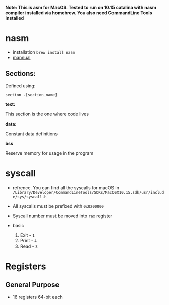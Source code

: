 **Note: This is asm for MacOS. Tested to run on 10.15 catalina 
with nasm compiler installed via homebrew. You also need 
CommandLine Tools Installed**

# nasm 
- installation
`brew install nasm`
- [mannual](https://www.nasm.us/doc/)

## Sections:
Defined using:

``section .[section_name]``

**text:**

This section is the one where code lives

**data:**

Constant data definitions

**bss**

Reserve memory for usage in the program

# syscall 
-  refrence.
You can find all the syscalls for macOS in 
``/Library/Developer/CommandLineTools/SDKs/MacOSX10.15.sdk/usr/include/sys/syscall.h ``

- All syscalls must be prefixed with ``0x0200000``

- Syscall number must be moved into ``rax`` register

- basic 
  1. Exit - `1`
  2. Print - `4`
  3. Read - `3`

# Registers
## General Purpose
- 16 registers 64-bit each

